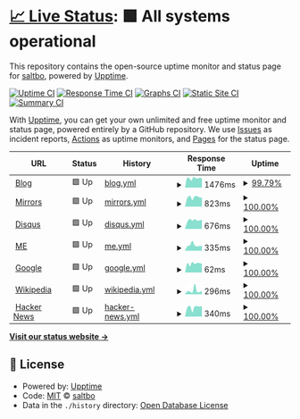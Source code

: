 # [📈 Live Status](https://demo.upptime.js.org): <!--live status--> **🟩 All systems operational**

This repository contains the open-source uptime monitor and status page for [saltbo](https://saltbo.cn), powered by [Upptime](https://github.com/upptime/upptime).

[![Uptime CI](https://github.com/saltbo/status/workflows/Uptime%20CI/badge.svg)](https://github.com/saltbo/status/actions?query=workflow%3A%22Uptime+CI%22)
[![Response Time CI](https://github.com/saltbo/status/workflows/Response%20Time%20CI/badge.svg)](https://github.com/saltbo/status/actions?query=workflow%3A%22Response+Time+CI%22)
[![Graphs CI](https://github.com/saltbo/status/workflows/Graphs%20CI/badge.svg)](https://github.com/saltbo/status/actions?query=workflow%3A%22Graphs+CI%22)
[![Static Site CI](https://github.com/saltbo/status/workflows/Static%20Site%20CI/badge.svg)](https://github.com/saltbo/status/actions?query=workflow%3A%22Static+Site+CI%22)
[![Summary CI](https://github.com/saltbo/status/workflows/Summary%20CI/badge.svg)](https://github.com/saltbo/status/actions?query=workflow%3A%22Summary+CI%22)

With [Upptime](https://upptime.js.org), you can get your own unlimited and free uptime monitor and status page, powered entirely by a GitHub repository. We use [Issues](https://github.com/saltbo/status/issues) as incident reports, [Actions](https://github.com/saltbo/status/actions) as uptime monitors, and [Pages](https://demo.upptime.js.org) for the status page.

<!--start: status pages-->
<!-- This summary is generated by Upptime (https://github.com/upptime/upptime) -->
<!-- Do not edit this manually, your changes will be overwritten -->
<!-- prettier-ignore -->
| URL | Status | History | Response Time | Uptime |
| --- | ------ | ------- | ------------- | ------ |
| <img alt="" src="https://favicons.githubusercontent.com/saltbo.cn" height="13"> [Blog](https://saltbo.cn) | 🟩 Up | [blog.yml](https://github.com/saltbo/status/commits/HEAD/history/blog.yml) | <details><summary><img alt="Response time graph" src="./graphs/blog/response-time-week.png" height="20"> 1476ms</summary><br><a href="https://status.saltbo.cn/history/blog"><img alt="Response time 2024" src="https://img.shields.io/endpoint?url=https%3A%2F%2Fraw.githubusercontent.com%2Fsaltbo%2Fstatus%2FHEAD%2Fapi%2Fblog%2Fresponse-time.json"></a><br><a href="https://status.saltbo.cn/history/blog"><img alt="24-hour response time 1619" src="https://img.shields.io/endpoint?url=https%3A%2F%2Fraw.githubusercontent.com%2Fsaltbo%2Fstatus%2FHEAD%2Fapi%2Fblog%2Fresponse-time-day.json"></a><br><a href="https://status.saltbo.cn/history/blog"><img alt="7-day response time 1476" src="https://img.shields.io/endpoint?url=https%3A%2F%2Fraw.githubusercontent.com%2Fsaltbo%2Fstatus%2FHEAD%2Fapi%2Fblog%2Fresponse-time-week.json"></a><br><a href="https://status.saltbo.cn/history/blog"><img alt="30-day response time 1831" src="https://img.shields.io/endpoint?url=https%3A%2F%2Fraw.githubusercontent.com%2Fsaltbo%2Fstatus%2FHEAD%2Fapi%2Fblog%2Fresponse-time-month.json"></a><br><a href="https://status.saltbo.cn/history/blog"><img alt="1-year response time 2024" src="https://img.shields.io/endpoint?url=https%3A%2F%2Fraw.githubusercontent.com%2Fsaltbo%2Fstatus%2FHEAD%2Fapi%2Fblog%2Fresponse-time-year.json"></a></details> | <details><summary><a href="https://status.saltbo.cn/history/blog">99.79%</a></summary><a href="https://status.saltbo.cn/history/blog"><img alt="All-time uptime 99.70%" src="https://img.shields.io/endpoint?url=https%3A%2F%2Fraw.githubusercontent.com%2Fsaltbo%2Fstatus%2FHEAD%2Fapi%2Fblog%2Fuptime.json"></a><br><a href="https://status.saltbo.cn/history/blog"><img alt="24-hour uptime 100.00%" src="https://img.shields.io/endpoint?url=https%3A%2F%2Fraw.githubusercontent.com%2Fsaltbo%2Fstatus%2FHEAD%2Fapi%2Fblog%2Fuptime-day.json"></a><br><a href="https://status.saltbo.cn/history/blog"><img alt="7-day uptime 99.79%" src="https://img.shields.io/endpoint?url=https%3A%2F%2Fraw.githubusercontent.com%2Fsaltbo%2Fstatus%2FHEAD%2Fapi%2Fblog%2Fuptime-week.json"></a><br><a href="https://status.saltbo.cn/history/blog"><img alt="30-day uptime 99.85%" src="https://img.shields.io/endpoint?url=https%3A%2F%2Fraw.githubusercontent.com%2Fsaltbo%2Fstatus%2FHEAD%2Fapi%2Fblog%2Fuptime-month.json"></a><br><a href="https://status.saltbo.cn/history/blog"><img alt="1-year uptime 99.70%" src="https://img.shields.io/endpoint?url=https%3A%2F%2Fraw.githubusercontent.com%2Fsaltbo%2Fstatus%2FHEAD%2Fapi%2Fblog%2Fuptime-year.json"></a></details>
| <img alt="" src="https://favicons.githubusercontent.com/mirrors.saltbo.cn" height="13"> [Mirrors](https://mirrors.saltbo.cn) | 🟩 Up | [mirrors.yml](https://github.com/saltbo/status/commits/HEAD/history/mirrors.yml) | <details><summary><img alt="Response time graph" src="./graphs/mirrors/response-time-week.png" height="20"> 823ms</summary><br><a href="https://status.saltbo.cn/history/mirrors"><img alt="Response time 869" src="https://img.shields.io/endpoint?url=https%3A%2F%2Fraw.githubusercontent.com%2Fsaltbo%2Fstatus%2FHEAD%2Fapi%2Fmirrors%2Fresponse-time.json"></a><br><a href="https://status.saltbo.cn/history/mirrors"><img alt="24-hour response time 792" src="https://img.shields.io/endpoint?url=https%3A%2F%2Fraw.githubusercontent.com%2Fsaltbo%2Fstatus%2FHEAD%2Fapi%2Fmirrors%2Fresponse-time-day.json"></a><br><a href="https://status.saltbo.cn/history/mirrors"><img alt="7-day response time 823" src="https://img.shields.io/endpoint?url=https%3A%2F%2Fraw.githubusercontent.com%2Fsaltbo%2Fstatus%2FHEAD%2Fapi%2Fmirrors%2Fresponse-time-week.json"></a><br><a href="https://status.saltbo.cn/history/mirrors"><img alt="30-day response time 823" src="https://img.shields.io/endpoint?url=https%3A%2F%2Fraw.githubusercontent.com%2Fsaltbo%2Fstatus%2FHEAD%2Fapi%2Fmirrors%2Fresponse-time-month.json"></a><br><a href="https://status.saltbo.cn/history/mirrors"><img alt="1-year response time 869" src="https://img.shields.io/endpoint?url=https%3A%2F%2Fraw.githubusercontent.com%2Fsaltbo%2Fstatus%2FHEAD%2Fapi%2Fmirrors%2Fresponse-time-year.json"></a></details> | <details><summary><a href="https://status.saltbo.cn/history/mirrors">100.00%</a></summary><a href="https://status.saltbo.cn/history/mirrors"><img alt="All-time uptime 99.98%" src="https://img.shields.io/endpoint?url=https%3A%2F%2Fraw.githubusercontent.com%2Fsaltbo%2Fstatus%2FHEAD%2Fapi%2Fmirrors%2Fuptime.json"></a><br><a href="https://status.saltbo.cn/history/mirrors"><img alt="24-hour uptime 100.00%" src="https://img.shields.io/endpoint?url=https%3A%2F%2Fraw.githubusercontent.com%2Fsaltbo%2Fstatus%2FHEAD%2Fapi%2Fmirrors%2Fuptime-day.json"></a><br><a href="https://status.saltbo.cn/history/mirrors"><img alt="7-day uptime 100.00%" src="https://img.shields.io/endpoint?url=https%3A%2F%2Fraw.githubusercontent.com%2Fsaltbo%2Fstatus%2FHEAD%2Fapi%2Fmirrors%2Fuptime-week.json"></a><br><a href="https://status.saltbo.cn/history/mirrors"><img alt="30-day uptime 100.00%" src="https://img.shields.io/endpoint?url=https%3A%2F%2Fraw.githubusercontent.com%2Fsaltbo%2Fstatus%2FHEAD%2Fapi%2Fmirrors%2Fuptime-month.json"></a><br><a href="https://status.saltbo.cn/history/mirrors"><img alt="1-year uptime 99.98%" src="https://img.shields.io/endpoint?url=https%3A%2F%2Fraw.githubusercontent.com%2Fsaltbo%2Fstatus%2FHEAD%2Fapi%2Fmirrors%2Fuptime-year.json"></a></details>
| <img alt="" src="https://favicons.githubusercontent.com/disqus.saltbo.cn" height="13"> [Disqus](https://disqus.saltbo.cn) | 🟩 Up | [disqus.yml](https://github.com/saltbo/status/commits/HEAD/history/disqus.yml) | <details><summary><img alt="Response time graph" src="./graphs/disqus/response-time-week.png" height="20"> 676ms</summary><br><a href="https://status.saltbo.cn/history/disqus"><img alt="Response time 783" src="https://img.shields.io/endpoint?url=https%3A%2F%2Fraw.githubusercontent.com%2Fsaltbo%2Fstatus%2FHEAD%2Fapi%2Fdisqus%2Fresponse-time.json"></a><br><a href="https://status.saltbo.cn/history/disqus"><img alt="24-hour response time 907" src="https://img.shields.io/endpoint?url=https%3A%2F%2Fraw.githubusercontent.com%2Fsaltbo%2Fstatus%2FHEAD%2Fapi%2Fdisqus%2Fresponse-time-day.json"></a><br><a href="https://status.saltbo.cn/history/disqus"><img alt="7-day response time 676" src="https://img.shields.io/endpoint?url=https%3A%2F%2Fraw.githubusercontent.com%2Fsaltbo%2Fstatus%2FHEAD%2Fapi%2Fdisqus%2Fresponse-time-week.json"></a><br><a href="https://status.saltbo.cn/history/disqus"><img alt="30-day response time 769" src="https://img.shields.io/endpoint?url=https%3A%2F%2Fraw.githubusercontent.com%2Fsaltbo%2Fstatus%2FHEAD%2Fapi%2Fdisqus%2Fresponse-time-month.json"></a><br><a href="https://status.saltbo.cn/history/disqus"><img alt="1-year response time 783" src="https://img.shields.io/endpoint?url=https%3A%2F%2Fraw.githubusercontent.com%2Fsaltbo%2Fstatus%2FHEAD%2Fapi%2Fdisqus%2Fresponse-time-year.json"></a></details> | <details><summary><a href="https://status.saltbo.cn/history/disqus">100.00%</a></summary><a href="https://status.saltbo.cn/history/disqus"><img alt="All-time uptime 100.00%" src="https://img.shields.io/endpoint?url=https%3A%2F%2Fraw.githubusercontent.com%2Fsaltbo%2Fstatus%2FHEAD%2Fapi%2Fdisqus%2Fuptime.json"></a><br><a href="https://status.saltbo.cn/history/disqus"><img alt="24-hour uptime 100.00%" src="https://img.shields.io/endpoint?url=https%3A%2F%2Fraw.githubusercontent.com%2Fsaltbo%2Fstatus%2FHEAD%2Fapi%2Fdisqus%2Fuptime-day.json"></a><br><a href="https://status.saltbo.cn/history/disqus"><img alt="7-day uptime 100.00%" src="https://img.shields.io/endpoint?url=https%3A%2F%2Fraw.githubusercontent.com%2Fsaltbo%2Fstatus%2FHEAD%2Fapi%2Fdisqus%2Fuptime-week.json"></a><br><a href="https://status.saltbo.cn/history/disqus"><img alt="30-day uptime 100.00%" src="https://img.shields.io/endpoint?url=https%3A%2F%2Fraw.githubusercontent.com%2Fsaltbo%2Fstatus%2FHEAD%2Fapi%2Fdisqus%2Fuptime-month.json"></a><br><a href="https://status.saltbo.cn/history/disqus"><img alt="1-year uptime 100.00%" src="https://img.shields.io/endpoint?url=https%3A%2F%2Fraw.githubusercontent.com%2Fsaltbo%2Fstatus%2FHEAD%2Fapi%2Fdisqus%2Fuptime-year.json"></a></details>
| <img alt="" src="https://favicons.githubusercontent.com/yanbo.me" height="13"> [ME](https://yanbo.me) | 🟩 Up | [me.yml](https://github.com/saltbo/status/commits/HEAD/history/me.yml) | <details><summary><img alt="Response time graph" src="./graphs/me/response-time-week.png" height="20"> 335ms</summary><br><a href="https://status.saltbo.cn/history/me"><img alt="Response time 320" src="https://img.shields.io/endpoint?url=https%3A%2F%2Fraw.githubusercontent.com%2Fsaltbo%2Fstatus%2FHEAD%2Fapi%2Fme%2Fresponse-time.json"></a><br><a href="https://status.saltbo.cn/history/me"><img alt="24-hour response time 247" src="https://img.shields.io/endpoint?url=https%3A%2F%2Fraw.githubusercontent.com%2Fsaltbo%2Fstatus%2FHEAD%2Fapi%2Fme%2Fresponse-time-day.json"></a><br><a href="https://status.saltbo.cn/history/me"><img alt="7-day response time 335" src="https://img.shields.io/endpoint?url=https%3A%2F%2Fraw.githubusercontent.com%2Fsaltbo%2Fstatus%2FHEAD%2Fapi%2Fme%2Fresponse-time-week.json"></a><br><a href="https://status.saltbo.cn/history/me"><img alt="30-day response time 310" src="https://img.shields.io/endpoint?url=https%3A%2F%2Fraw.githubusercontent.com%2Fsaltbo%2Fstatus%2FHEAD%2Fapi%2Fme%2Fresponse-time-month.json"></a><br><a href="https://status.saltbo.cn/history/me"><img alt="1-year response time 320" src="https://img.shields.io/endpoint?url=https%3A%2F%2Fraw.githubusercontent.com%2Fsaltbo%2Fstatus%2FHEAD%2Fapi%2Fme%2Fresponse-time-year.json"></a></details> | <details><summary><a href="https://status.saltbo.cn/history/me">100.00%</a></summary><a href="https://status.saltbo.cn/history/me"><img alt="All-time uptime 100.00%" src="https://img.shields.io/endpoint?url=https%3A%2F%2Fraw.githubusercontent.com%2Fsaltbo%2Fstatus%2FHEAD%2Fapi%2Fme%2Fuptime.json"></a><br><a href="https://status.saltbo.cn/history/me"><img alt="24-hour uptime 100.00%" src="https://img.shields.io/endpoint?url=https%3A%2F%2Fraw.githubusercontent.com%2Fsaltbo%2Fstatus%2FHEAD%2Fapi%2Fme%2Fuptime-day.json"></a><br><a href="https://status.saltbo.cn/history/me"><img alt="7-day uptime 100.00%" src="https://img.shields.io/endpoint?url=https%3A%2F%2Fraw.githubusercontent.com%2Fsaltbo%2Fstatus%2FHEAD%2Fapi%2Fme%2Fuptime-week.json"></a><br><a href="https://status.saltbo.cn/history/me"><img alt="30-day uptime 100.00%" src="https://img.shields.io/endpoint?url=https%3A%2F%2Fraw.githubusercontent.com%2Fsaltbo%2Fstatus%2FHEAD%2Fapi%2Fme%2Fuptime-month.json"></a><br><a href="https://status.saltbo.cn/history/me"><img alt="1-year uptime 100.00%" src="https://img.shields.io/endpoint?url=https%3A%2F%2Fraw.githubusercontent.com%2Fsaltbo%2Fstatus%2FHEAD%2Fapi%2Fme%2Fuptime-year.json"></a></details>
| <img alt="" src="https://favicons.githubusercontent.com/www.google.com" height="13"> [Google](https://www.google.com) | 🟩 Up | [google.yml](https://github.com/saltbo/status/commits/HEAD/history/google.yml) | <details><summary><img alt="Response time graph" src="./graphs/google/response-time-week.png" height="20"> 62ms</summary><br><a href="https://status.saltbo.cn/history/google"><img alt="Response time 72" src="https://img.shields.io/endpoint?url=https%3A%2F%2Fraw.githubusercontent.com%2Fsaltbo%2Fstatus%2FHEAD%2Fapi%2Fgoogle%2Fresponse-time.json"></a><br><a href="https://status.saltbo.cn/history/google"><img alt="24-hour response time 60" src="https://img.shields.io/endpoint?url=https%3A%2F%2Fraw.githubusercontent.com%2Fsaltbo%2Fstatus%2FHEAD%2Fapi%2Fgoogle%2Fresponse-time-day.json"></a><br><a href="https://status.saltbo.cn/history/google"><img alt="7-day response time 62" src="https://img.shields.io/endpoint?url=https%3A%2F%2Fraw.githubusercontent.com%2Fsaltbo%2Fstatus%2FHEAD%2Fapi%2Fgoogle%2Fresponse-time-week.json"></a><br><a href="https://status.saltbo.cn/history/google"><img alt="30-day response time 69" src="https://img.shields.io/endpoint?url=https%3A%2F%2Fraw.githubusercontent.com%2Fsaltbo%2Fstatus%2FHEAD%2Fapi%2Fgoogle%2Fresponse-time-month.json"></a><br><a href="https://status.saltbo.cn/history/google"><img alt="1-year response time 72" src="https://img.shields.io/endpoint?url=https%3A%2F%2Fraw.githubusercontent.com%2Fsaltbo%2Fstatus%2FHEAD%2Fapi%2Fgoogle%2Fresponse-time-year.json"></a></details> | <details><summary><a href="https://status.saltbo.cn/history/google">100.00%</a></summary><a href="https://status.saltbo.cn/history/google"><img alt="All-time uptime 100.00%" src="https://img.shields.io/endpoint?url=https%3A%2F%2Fraw.githubusercontent.com%2Fsaltbo%2Fstatus%2FHEAD%2Fapi%2Fgoogle%2Fuptime.json"></a><br><a href="https://status.saltbo.cn/history/google"><img alt="24-hour uptime 100.00%" src="https://img.shields.io/endpoint?url=https%3A%2F%2Fraw.githubusercontent.com%2Fsaltbo%2Fstatus%2FHEAD%2Fapi%2Fgoogle%2Fuptime-day.json"></a><br><a href="https://status.saltbo.cn/history/google"><img alt="7-day uptime 100.00%" src="https://img.shields.io/endpoint?url=https%3A%2F%2Fraw.githubusercontent.com%2Fsaltbo%2Fstatus%2FHEAD%2Fapi%2Fgoogle%2Fuptime-week.json"></a><br><a href="https://status.saltbo.cn/history/google"><img alt="30-day uptime 100.00%" src="https://img.shields.io/endpoint?url=https%3A%2F%2Fraw.githubusercontent.com%2Fsaltbo%2Fstatus%2FHEAD%2Fapi%2Fgoogle%2Fuptime-month.json"></a><br><a href="https://status.saltbo.cn/history/google"><img alt="1-year uptime 100.00%" src="https://img.shields.io/endpoint?url=https%3A%2F%2Fraw.githubusercontent.com%2Fsaltbo%2Fstatus%2FHEAD%2Fapi%2Fgoogle%2Fuptime-year.json"></a></details>
| <img alt="" src="https://favicons.githubusercontent.com/en.wikipedia.org" height="13"> [Wikipedia](https://en.wikipedia.org) | 🟩 Up | [wikipedia.yml](https://github.com/saltbo/status/commits/HEAD/history/wikipedia.yml) | <details><summary><img alt="Response time graph" src="./graphs/wikipedia/response-time-week.png" height="20"> 296ms</summary><br><a href="https://status.saltbo.cn/history/wikipedia"><img alt="Response time 217" src="https://img.shields.io/endpoint?url=https%3A%2F%2Fraw.githubusercontent.com%2Fsaltbo%2Fstatus%2FHEAD%2Fapi%2Fwikipedia%2Fresponse-time.json"></a><br><a href="https://status.saltbo.cn/history/wikipedia"><img alt="24-hour response time 182" src="https://img.shields.io/endpoint?url=https%3A%2F%2Fraw.githubusercontent.com%2Fsaltbo%2Fstatus%2FHEAD%2Fapi%2Fwikipedia%2Fresponse-time-day.json"></a><br><a href="https://status.saltbo.cn/history/wikipedia"><img alt="7-day response time 296" src="https://img.shields.io/endpoint?url=https%3A%2F%2Fraw.githubusercontent.com%2Fsaltbo%2Fstatus%2FHEAD%2Fapi%2Fwikipedia%2Fresponse-time-week.json"></a><br><a href="https://status.saltbo.cn/history/wikipedia"><img alt="30-day response time 215" src="https://img.shields.io/endpoint?url=https%3A%2F%2Fraw.githubusercontent.com%2Fsaltbo%2Fstatus%2FHEAD%2Fapi%2Fwikipedia%2Fresponse-time-month.json"></a><br><a href="https://status.saltbo.cn/history/wikipedia"><img alt="1-year response time 217" src="https://img.shields.io/endpoint?url=https%3A%2F%2Fraw.githubusercontent.com%2Fsaltbo%2Fstatus%2FHEAD%2Fapi%2Fwikipedia%2Fresponse-time-year.json"></a></details> | <details><summary><a href="https://status.saltbo.cn/history/wikipedia">100.00%</a></summary><a href="https://status.saltbo.cn/history/wikipedia"><img alt="All-time uptime 100.00%" src="https://img.shields.io/endpoint?url=https%3A%2F%2Fraw.githubusercontent.com%2Fsaltbo%2Fstatus%2FHEAD%2Fapi%2Fwikipedia%2Fuptime.json"></a><br><a href="https://status.saltbo.cn/history/wikipedia"><img alt="24-hour uptime 100.00%" src="https://img.shields.io/endpoint?url=https%3A%2F%2Fraw.githubusercontent.com%2Fsaltbo%2Fstatus%2FHEAD%2Fapi%2Fwikipedia%2Fuptime-day.json"></a><br><a href="https://status.saltbo.cn/history/wikipedia"><img alt="7-day uptime 100.00%" src="https://img.shields.io/endpoint?url=https%3A%2F%2Fraw.githubusercontent.com%2Fsaltbo%2Fstatus%2FHEAD%2Fapi%2Fwikipedia%2Fuptime-week.json"></a><br><a href="https://status.saltbo.cn/history/wikipedia"><img alt="30-day uptime 100.00%" src="https://img.shields.io/endpoint?url=https%3A%2F%2Fraw.githubusercontent.com%2Fsaltbo%2Fstatus%2FHEAD%2Fapi%2Fwikipedia%2Fuptime-month.json"></a><br><a href="https://status.saltbo.cn/history/wikipedia"><img alt="1-year uptime 100.00%" src="https://img.shields.io/endpoint?url=https%3A%2F%2Fraw.githubusercontent.com%2Fsaltbo%2Fstatus%2FHEAD%2Fapi%2Fwikipedia%2Fuptime-year.json"></a></details>
| <img alt="" src="https://favicons.githubusercontent.com/news.ycombinator.com" height="13"> [Hacker News](https://news.ycombinator.com) | 🟩 Up | [hacker-news.yml](https://github.com/saltbo/status/commits/HEAD/history/hacker-news.yml) | <details><summary><img alt="Response time graph" src="./graphs/hacker-news/response-time-week.png" height="20"> 340ms</summary><br><a href="https://status.saltbo.cn/history/hacker-news"><img alt="Response time 337" src="https://img.shields.io/endpoint?url=https%3A%2F%2Fraw.githubusercontent.com%2Fsaltbo%2Fstatus%2FHEAD%2Fapi%2Fhacker-news%2Fresponse-time.json"></a><br><a href="https://status.saltbo.cn/history/hacker-news"><img alt="24-hour response time 405" src="https://img.shields.io/endpoint?url=https%3A%2F%2Fraw.githubusercontent.com%2Fsaltbo%2Fstatus%2FHEAD%2Fapi%2Fhacker-news%2Fresponse-time-day.json"></a><br><a href="https://status.saltbo.cn/history/hacker-news"><img alt="7-day response time 340" src="https://img.shields.io/endpoint?url=https%3A%2F%2Fraw.githubusercontent.com%2Fsaltbo%2Fstatus%2FHEAD%2Fapi%2Fhacker-news%2Fresponse-time-week.json"></a><br><a href="https://status.saltbo.cn/history/hacker-news"><img alt="30-day response time 330" src="https://img.shields.io/endpoint?url=https%3A%2F%2Fraw.githubusercontent.com%2Fsaltbo%2Fstatus%2FHEAD%2Fapi%2Fhacker-news%2Fresponse-time-month.json"></a><br><a href="https://status.saltbo.cn/history/hacker-news"><img alt="1-year response time 337" src="https://img.shields.io/endpoint?url=https%3A%2F%2Fraw.githubusercontent.com%2Fsaltbo%2Fstatus%2FHEAD%2Fapi%2Fhacker-news%2Fresponse-time-year.json"></a></details> | <details><summary><a href="https://status.saltbo.cn/history/hacker-news">100.00%</a></summary><a href="https://status.saltbo.cn/history/hacker-news"><img alt="All-time uptime 100.00%" src="https://img.shields.io/endpoint?url=https%3A%2F%2Fraw.githubusercontent.com%2Fsaltbo%2Fstatus%2FHEAD%2Fapi%2Fhacker-news%2Fuptime.json"></a><br><a href="https://status.saltbo.cn/history/hacker-news"><img alt="24-hour uptime 100.00%" src="https://img.shields.io/endpoint?url=https%3A%2F%2Fraw.githubusercontent.com%2Fsaltbo%2Fstatus%2FHEAD%2Fapi%2Fhacker-news%2Fuptime-day.json"></a><br><a href="https://status.saltbo.cn/history/hacker-news"><img alt="7-day uptime 100.00%" src="https://img.shields.io/endpoint?url=https%3A%2F%2Fraw.githubusercontent.com%2Fsaltbo%2Fstatus%2FHEAD%2Fapi%2Fhacker-news%2Fuptime-week.json"></a><br><a href="https://status.saltbo.cn/history/hacker-news"><img alt="30-day uptime 100.00%" src="https://img.shields.io/endpoint?url=https%3A%2F%2Fraw.githubusercontent.com%2Fsaltbo%2Fstatus%2FHEAD%2Fapi%2Fhacker-news%2Fuptime-month.json"></a><br><a href="https://status.saltbo.cn/history/hacker-news"><img alt="1-year uptime 100.00%" src="https://img.shields.io/endpoint?url=https%3A%2F%2Fraw.githubusercontent.com%2Fsaltbo%2Fstatus%2FHEAD%2Fapi%2Fhacker-news%2Fuptime-year.json"></a></details>

<!--end: status pages-->

[**Visit our status website →**](https://demo.upptime.js.org)

## 📄 License

- Powered by: [Upptime](https://github.com/upptime/upptime)
- Code: [MIT](./LICENSE) © [saltbo](https://saltbo.cn)
- Data in the `./history` directory: [Open Database License](https://opendatacommons.org/licenses/odbl/1-0/)
